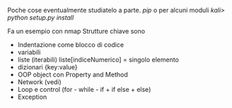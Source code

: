 
Poche cose eventualmente studiatelo a parte.
*pip* o per alcuni moduli *kali> python setup.py install*

Fa un esempio con nmap
Strutture chiave sono
- Indentazione come blocco di codice
- variabili
- liste (iterabili)    liste[indiceNumerico] = singolo elemento
 - dizionari  {key:value}
 - OOP object con Property and Method
 - Network (vedi)
 - Loop e control (for - while - if + if else + else)
 - Exception